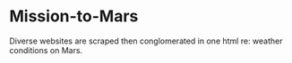 # Mission-to-Mars

Diverse websites are scraped then conglomerated in one html re: weather conditions on Mars. 
